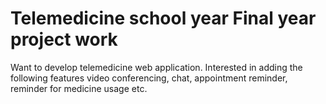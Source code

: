 # Telemedicine school year Final year project work
Want to develop telemedicine web application. Interested in adding the following features video conferencing, chat, appointment reminder, reminder for medicine usage etc.
